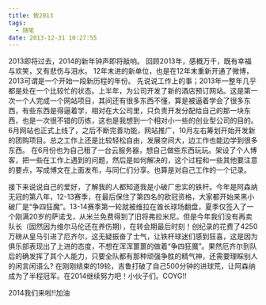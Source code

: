 ```yaml
---
title: 致2013
tags:
  - 随笔
date: 2013-12-31 10:27:55
---
```



2013即将过去，2014的新年钟声即将敲响。
回顾2013年，感概万千，既有幸福与欢笑，又有悲伤与泪水。
12年末进的新单位，也是在12年末重新开通了微博，2013可谓是一个开始一段新历程的年份。
先说说工作上的事；2013年一整年几乎都是处在一个比较忙的状态。上半年，为公司开发了新的酒店预订网站。这是第一次一个人完成一个网站项目，其间还有很多东西不懂，算是被逼着学会了很多东西，有些东西是得逼着学，相对在大公司里，只负责开发分配给自己的那一块东西，也是一次很不错的历练，这也是我想到一个相对小一些的创业型公司的目的。6月网站也正式上线了，之后不断完善功能，网站推广，10月左右筹划开始开发新的团购项目。总之工作上还是比较轻松自由，发展空间大，边工作也能边学到很多东西。
在6月份也为自己租了一台云服务器，想自己做些东西玩玩。架设了个人博客，把一些在工作上遇到的问题，然后是如何解决的，这个过程和一些其他要注意的要点，写成博文在上面发布，与同仁们分享。也算是对自己工作的一个记录。

接下来说说自己的爱好，了解我的人都知道我是小破厂忠实的铁杆。今年是阿森纳无冠的第八年，12-13赛季，在最后保住了第四名的欧冠资格，大家都开始来黑小破厂是“争四狂魔”。13-14赛季第一轮就被维拉在酋长球场翻盘，夏季仅签入了一个刚满20岁的萨诺戈，从米兰免费得到了旧将弗拉米尼。但是今年我们没有再卖队长（固然因为维尔马伦还在养伤期），在转会期最后时刻！创纪录的花费了4250万磅从皇马引进了厄齐尔，这无疑振奋了士气，让铁杆球迷们感到狂喜，这是因为俱乐部表现出了上进的态度，不想在浑浑噩噩的做着“争四狂魔”。果然厄齐尔到队后的确发挥了其个人能力，只要全队都有那种顽强争胜的精气神，还需要理睬别人的闲言闲语么?
在刚刚结束的19轮，吉鲁打破了自己500分钟的进球荒，让阿森纳成为了半程冠军。在2014继续努力吧！小伙子们。COYG!!

2014我们来啦!!加油